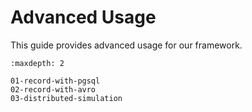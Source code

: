 # Advanced Usage

This guide provides advanced usage for our framework.

```{toctree}
:maxdepth: 2

01-record-with-pgsql
02-record-with-avro
03-distributed-simulation
```
